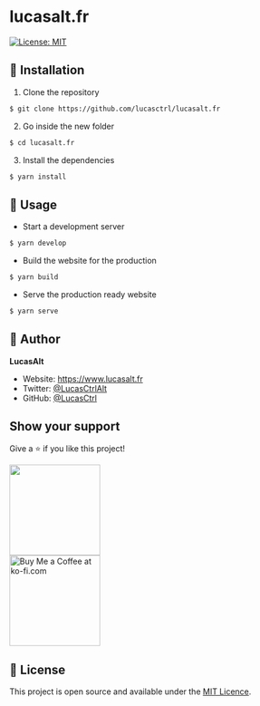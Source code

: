# lucasalt.fr

<a href="https://github.com/lucasctrl/lucasalt.fr/blob/master/LICENSE" target="_blank"><img alt="License: MIT" src="https://img.shields.io/badge/License-MIT-blue.svg?style=flat-square" /></a>

## 🔧 Installation

1. Clone the repository
```sh
$ git clone https://github.com/lucasctrl/lucasalt.fr
```

2. Go inside the new folder
```sh
$ cd lucasalt.fr
```

3. Install the dependencies
```sh
$ yarn install
```

## 📖 Usage

- Start a development server
```sh
$ yarn develop
```

- Build the website for the production
```sh
$ yarn build
```

- Serve the production ready website
```sh
$ yarn serve
```

## 👤 Author

**LucasAlt**
* Website: https://www.lucasalt.fr
* Twitter: [@LucasCtrlAlt](https://twitter.com/LucasCtrlAlt)
* GitHub: [@LucasCtrl](https://github.com/LucasCtrl)

## Show your support

Give a ⭐️ if you like this project!

<a href="https://www.patreon.com/LucasAlt">
  <img src="https://c5.patreon.com/external/logo/become_a_patron_button@2x.png" width="160">
</a>
<br />
<a href='https://ko-fi.com/S6S21FLR2' target='_blank'>
  <img width='160' style='border:0px;width:160px;' src='https://cdn.ko-fi.com/cdn/kofi1.png?v=2' border='0' alt='Buy Me a Coffee at ko-fi.com' />
</a>

## 📝 License

This project is open source and available under the [MIT Licence](https://github.com/lucasctrl/lucasalt.fr/blob/master/LICENSE).